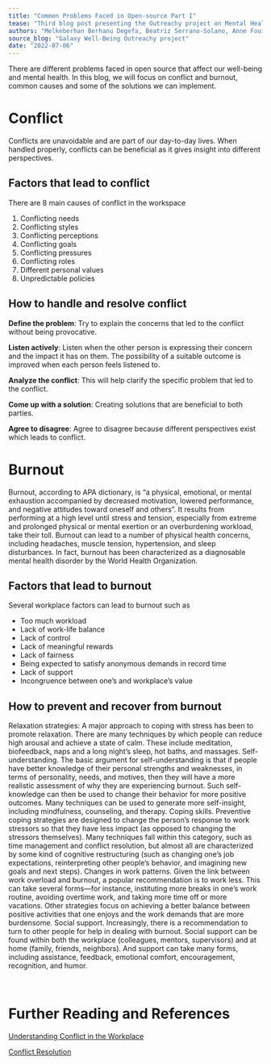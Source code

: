```yaml
---
title: "Common Problems Faced in Open-source Part I"
tease: "Third blog post presenting the Outreachy project on Mental Health"
authors: "Melkeberhan Berhanu Degefa, Beatriz Serrano-Solano, Anne Fouilloux"
source_blog: "Galaxy Well-Being Outreachy project"
date: "2022-07-06"
---
```


There are different problems faced in open source that affect our well-being and mental health. In this blog, we will focus on conflict and burnout, common causes and some of the solutions we can implement.

# Conflict

Conflicts are unavoidable and are part of our day-to-day lives. When handled properly, conflicts can be beneficial as it gives insight into different perspectives.

## Factors that lead to conflict

There are 8 main causes of conflict in the workspace
1.	Conflicting needs
2.	Conflicting styles
3.	Conflicting perceptions
4.	Conflicting goals
5.	Conflicting pressures 
6.	Conflicting roles
7.	Different personal values
8.	Unpredictable policies

## How to handle and resolve conflict

**Define the problem**: Try to explain the concerns that led to the conflict without being provocative. 

**Listen actively**: Listen when the other person is expressing their concern and the impact it has on them. The possibility of a suitable outcome is improved when each person feels listened to. 

**Analyze the conflict**: This will help clarify the specific problem that led to the conflict.

**Come up with a solution**: Creating solutions that are beneficial to both parties.

**Agree to disagree**: Agree to disagree because different perspectives exist which leads to conflict.

# Burnout

Burnout, according to APA dictionary, is “a physical, emotional, or mental exhaustion accompanied by decreased motivation, lowered performance, and negative attitudes toward oneself and others”. It results from performing at a high level until stress and tension, especially from extreme and prolonged physical or mental exertion or an overburdening workload, take their toll. 
Burnout can lead to a number of physical health concerns, including headaches, muscle tension, hypertension, and sleep disturbances. In fact, burnout has been characterized as a diagnosable mental health disorder by the World Health Organization.

## Factors that lead to burnout

Several workplace factors can lead to burnout such as

* Too much workload
* Lack of work-life balance
* Lack of control
* Lack of meaningful rewards
* Lack of fairness
* Being expected to satisfy anonymous demands in record time
* Lack of support
* Incongruence between one’s and workplace’s value

## How to prevent and recover from burnout 

Relaxation strategies: A major approach to coping with stress has been to promote relaxation. There are many techniques by which people can reduce high arousal and achieve a state of calm. These include meditation, biofeedback, naps and a long night’s sleep, hot baths, and massages. 
Self-understanding. The basic argument for self-understanding is that if people have better knowledge of their personal strengths and weaknesses, in terms of personality, needs, and motives, then they will have a more realistic assessment of why they are experiencing burnout. Such self-knowledge can then be used to change their behavior for more positive outcomes. Many techniques can be used to generate more self-insight, including mindfulness, counseling, and therapy. 
Coping skills. Preventive coping strategies are designed to change the person’s response to work stressors so that they have less impact (as opposed to changing the stressors themselves). Many techniques fall within this category, such as time management and conflict resolution, but almost all are characterized by some kind of cognitive restructuring (such as changing one’s job expectations, reinterpreting other people’s behavior, and imagining new goals and next steps). 
Changes in work patterns. Given the link between work overload and burnout, a popular recommendation is to work less. This can take several forms—for instance, instituting more breaks in one’s work routine, avoiding overtime work, and taking more time off or more vacations. Other strategies focus on achieving a better balance between positive activities that one enjoys and the work demands that are more burdensome.
Social support. Increasingly, there is a recommendation to turn to other people for help in dealing with burnout. Social support can be found within both the workplace (colleagues, mentors, supervisors) and at home (family, friends, neighbors). And support can take many forms, including assistance, feedback, emotional comfort, encouragement, recognition, and humor.

 
# Further Reading and References
[Understanding Conflict in the Workplace](https://journals.flvc.org/edis/article/download/108147/103437)

[Conflict Resolution](https://www.maxwell.syr.edu/docs/default-source/ektron-files/conflict-resolution-nk.pdf?sfvrsn=4de5d71e_5)
